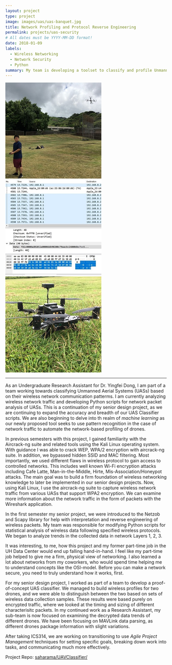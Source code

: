 ```yaml
---
layout: project
type: project
image: images/uas/uas-banquet.jpg
title: Network Profiling and Protocol Reverse Engineering
permalink: projects/uas-security
# All dates must be YYYY-MM-DD format!
date: 2018-01-09
labels:
  - Wireless Networking
  - Network Security
  - Python
summary: My team is developing a toolset to classify and profile Unmanned Aerial Systems (UASs) based on their unique wireless communication methods.
---
```


<div class="ui small rounded images">
  <img class="ui image" src="../images/uas/uas-david.JPG">
  <img class="ui image" src="../images/uas/uas-wireshark.JPG">
  <img class="ui image" src="../images/uas/uas-main.JPG">
</div>

<hr>

As an Undergraduate Research Assistant for Dr. Yingfei Dong, I am part of a team working towards classifying Unmanned Aerial Systems (UASs) based on their wireless network communication patterms. I am currently analyzing wireless network traffic and developing Python scripts for network packet analysis of UASs. This is a continuation of my senior design project, as we are continuing to expand the accuracy and breadth of our UAS Classifier scripts. We are also beginning to delve into th realm of *machine learning* as our newly proposed tool seeks to use pattern recognition in the case of network traffic to automate the network-based profiling of drones.

In previous semesters with this project, I gained familiarity with the Aircrack-ng suite and related tools using the Kali Linux operating system. With guidance I was able to crack WEP, WPA/2 encryption with aircrack-ng suite. In addition, we bypassed hidden SSID and MAC filtering. Most importantly, we used different flaws in wireless protocol to gain access to controlled networks. This includes well known Wi-Fi encryption attacks including Cafe Latte, Man-in-the-Middle, Hirte, Mis-Association/Honeypot attacks. The main goal was to build a firm foundation of wireless networking knowledge to later be implemented in our senior design projects. Now, using Kali Linux, I use the aircrack-ng suite to capture wireless network traffic from various UASs that support WPA2 encryption. We can examine more information about the network traffic in the form of packets with the Wireshark application.

In the first semester my senior project, we were introduced to the Netzob and Scapy library for help with interpretation and reverse engineering of wireless packets. My team was responsible for modifying Python scripts for statistical analysis of wireless data following specified wireless protocols. We began to analyze trends in the collected data in network Layers 1, 2, 3.

It was interesting, to me, how this project and my former part-time job in the UH Data Center would end up falling hand-in-hand. I feel like my part-time job helped to give me a firm, physical view of networking. I also learned a lot about networks from my coworkers, who would spend time helping me to understand concepts like the OSI-model. Before you can make a network secure, you need to truly understand how it works, first.

For my senior design project, I worked as part of a team to develop a proof-of-concept UAS classifier. We managed to build wireless profiles for two drones, and we were able to distinguish between the two based on sets of wireless data collection samples. These results were based purely on encrypted traffic, where we looked at the timing and sizing of different characterisitc packets. In my continued work as a Research Assistant, my sub-team is now focused on examining the decrypted data trends of different drones. We have been focusing on MAVLink data parsing, as different drones package information with slight variations.

After taking ICS314, we are working on transitioning to use *Agile Project Management* techniques for setting specific goals, breaking down work into tasks, and communicating much more effectively.

Project Repo: <a href="https://github.com/saharama/UAVClassifier"><i class="large github icon "></i>saharama/UAVClassifier/</a>
